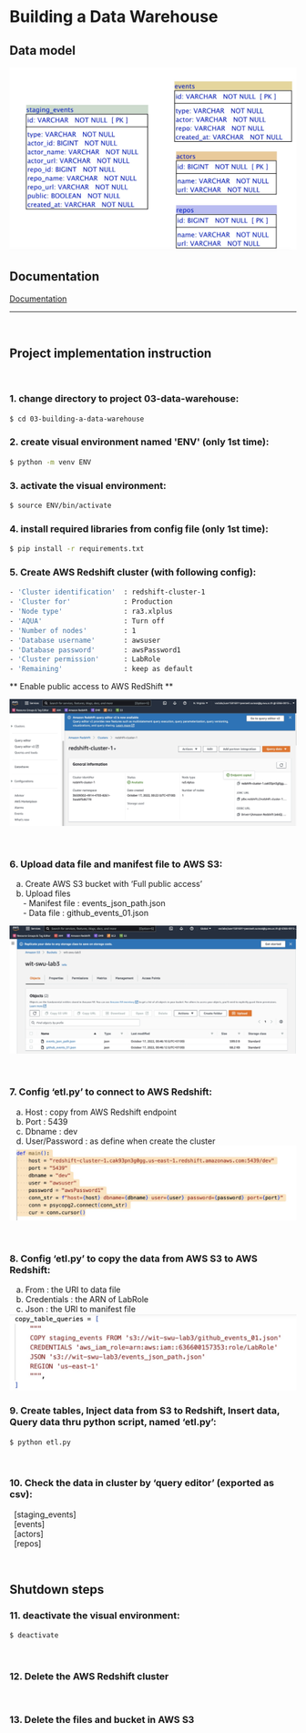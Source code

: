 # Building a Data Warehouse

## Data model
![DataModel](Document/data_model.jpeg)
<br>

## Documentation
[Documentation]()
<br>
__________
<br>

## Project implementation instruction
<br>


### 1. change directory to project 03-data-warehouse:
```sh
$ cd 03-building-a-data-warehouse
```

### 2. create visual environment named 'ENV' (only 1st time):
```sh
$ python -m venv ENV
```

### 3. activate the visual environment:
```sh
$ source ENV/bin/activate
```

### 4. install required libraries from config file (only 1st time): 
```sh
$ pip install -r requirements.txt
```

### 5. Create AWS Redshift cluster (with following config):
```sh
- 'Cluster identification'  : redshift-cluster-1
- 'Cluster for'             : Production
- 'Node type'               : ra3.xlplus
- 'AQUA'                    : Turn off
- 'Number of nodes'         : 1
- 'Database username'       : awsuser
- 'Database password'       : awsPassword1
- 'Cluster permission'      : LabRole
- 'Remaining'               : keep as default
```
** Enable public access to AWS RedShift **
<br>

![Redshift](Document/redshift_1.jpeg)
<br>

<br>

### 6. Upload data file and manifest file to AWS S3:
&nbsp;&nbsp;&nbsp;a. Create AWS S3 bucket with ‘Full public access’ <br>
&nbsp;&nbsp;&nbsp;b.	Upload files <br>
&nbsp;&nbsp;&nbsp;&nbsp;&nbsp;&nbsp;- Manifest file : events_json_path.json <br>
&nbsp;&nbsp;&nbsp;&nbsp;&nbsp;&nbsp;- Data file : github_events_01.json

![S3](Document/S3_bucket.jpeg)
<br>

<br>

### 7. Config ‘etl.py’ to connect to AWS Redshift:
&nbsp;&nbsp;&nbsp;a. Host : copy from AWS Redshift endpoint <br>
&nbsp;&nbsp;&nbsp;b. Port : 5439 <br>
&nbsp;&nbsp;&nbsp;c. Dbname : dev <br>
&nbsp;&nbsp;&nbsp;d. User/Password : as define when create the cluster 
![Connection](Document/etl_path.jpeg)
<br>

<br>

### 8. Config ‘etl.py’ to copy the data from AWS S3 to AWS Redshift:
&nbsp;&nbsp;&nbsp;a. From : the URI to data file <br>
&nbsp;&nbsp;&nbsp;b. Credentials : the ARN of LabRole <br>
&nbsp;&nbsp;&nbsp;c. Json : the URI to manifest file <br>
![Copy](Document/etl_path2.jpeg)
<br>

### 9. Create tables, Inject data from S3 to Redshift, Insert data, Query data thru python script, named ‘etl.py’:
```sh
$ python etl.py
```

<br>

### 10.	Check the data in cluster by ‘query editor’ (exported as csv):
&nbsp;&nbsp;[staging_events]<br>
&nbsp;&nbsp;[events] <br>
&nbsp;&nbsp;[actors] <br>
&nbsp;&nbsp;[repos]

<br>

## Shutdown steps

### 11. deactivate the visual environment:
```sh
$ deactivate
```

<br>

### 12. Delete the AWS Redshift cluster

<br>

### 13. Delete the files and bucket in AWS S3